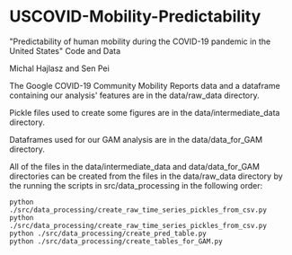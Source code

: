 # USCOVID-Mobility-Predictability
"Predictability of human mobility during the COVID-19 pandemic in the United States" Code and Data

Michal Hajlasz and Sen Pei

The Google COVID-19 Community Mobility Reports data and a dataframe containing our analysis' features are in the data/raw_data directory.

Pickle files used to create some figures are in the data/intermediate_data directory.

Dataframes used for our GAM analysis are in the data/data_for_GAM directory.

All of the files in the data/intermediate_data and data/data_for_GAM directories can be created from the files in the data/raw_data directory by the running the scripts in src/data_processing in the following order:

    python ./src/data_processing/create_raw_time_series_pickles_from_csv.py
    python ./src/data_processing/create_raw_time_series_pickles_from_csv.py
    python ./src/data_processing/create_pred_table.py
    python ./src/data_processing/create_tables_for_GAM.py

